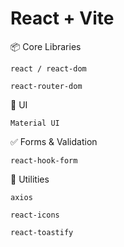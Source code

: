 # React + Vite

📦 Core Libraries

    react / react-dom

    react-router-dom

🎨 UI

    Material UI

✅ Forms & Validation

    react-hook-form

🔧 Utilities

    axios

    react-icons

    react-toastify
